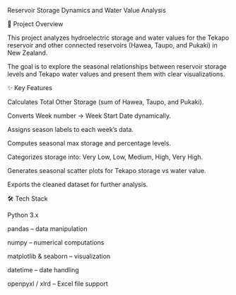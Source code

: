 Reservoir Storage Dynamics and Water Value Analysis

📌 Project Overview

This project analyzes hydroelectric storage and water values for the Tekapo reservoir and other connected reservoirs (Hawea, Taupo, and Pukaki) in New Zealand.

The goal is to explore the seasonal relationships between reservoir storage levels and Tekapo water values and present them with clear visualizations.

✨ Key Features

Calculates Total Other Storage (sum of Hawea, Taupo, and Pukaki).

Converts Week number → Week Start Date dynamically.

Assigns season labels to each week’s data.

Computes seasonal max storage and percentage levels.

Categorizes storage into: Very Low, Low, Medium, High, Very High.

Generates seasonal scatter plots for Tekapo storage vs water value.

Exports the cleaned dataset for further analysis.

🛠️ Tech Stack

Python 3.x

pandas – data manipulation

numpy – numerical computations

matplotlib & seaborn – visualization

datetime – date handling

openpyxl / xlrd – Excel file support
